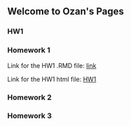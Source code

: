 ## Welcome to Ozan's Pages


### HW1
### Homework 1
Link for the HW1 .RMD file:
[link](https://github.com/BU-IE-360/spring22-ozaneroglu/blob/gh-pages/360_hw_1_datas/360_hw_1.Rmd)

Link for the HW1 html file: 
[HW1](/360_hw1_datas/360_hw_1.html)
### Homework 2
### Homework 3




